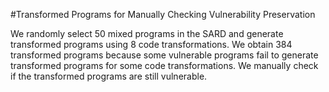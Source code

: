 #Transformed Programs for Manually Checking Vulnerability Preservation

We randomly select 50 mixed programs in the SARD and generate transformed programs using 8 code transformations. We obtain 384 transformed programs because some vulnerable programs fail to generate transformed programs for some code transformations. We manually check if the transformed programs are still vulnerable.
